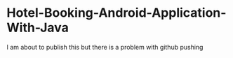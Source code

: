 # Hotel-Booking-Android-Application-With-Java

I am about to publish this but there is a problem with github pushing
